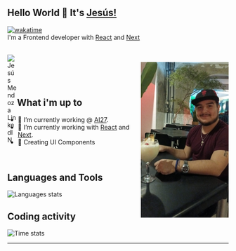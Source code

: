 ## Hello World 👋 It's [Jesús!](https://jesus-mendoza.pages.dev)
[![wakatime](https://wakatime.com/badge/user/018af0d8-158a-49e2-9d34-d2d1ce3db71d.svg)](https://wakatime.com/@018af0d8-158a-49e2-9d34-d2d1ce3db71d)
<br/>
I'm a Frontend developer with [React](https://reactjs.org) and [Next](http://nextjs.org)

<br/>

<a href="https://www.linkedin.com/in/jes%C3%BAsmendoza22/">
<img align="left" alt="Jesús Mendoza LinkedIN" width="22px" src="https://icongr.am/fontawesome/linkedin.svg?size=128&color=70c8ff" />
</a>

<br />

<img align="right" alt="GIF" src="./assets/banner.jfif" width="200px" />

<br />
<br />
<br />

## What i'm up to

- 🔭 I’m currently working @ [AI27](https://ai27.com/).
- 🌱 I’m currently working with [React](https://reactjs.org) and [Next](https://nextjs.org).
- 💬 Creating UI Components

<br />

## Languages and Tools
<img alt="Languages stats" src="https://wakatime.com/share/@Chucky22Mendoza/65d248fb-d0ce-4da0-ae95-8b29fce24b43.png" width="600px" />

<br />

## Coding activity
<img alt="Time stats" src="https://wakatime.com/share/@Chucky22Mendoza/a8b61cee-e93b-469f-8d11-fbedddfbda48.png" width="300px" />

---
